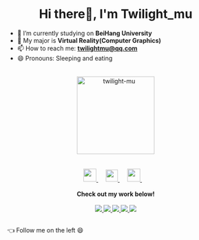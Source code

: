<h1 align="center">Hi there👋, I'm Twilight_mu</h1>

- 🔭 I’m currently studying on <b>BeiHang University</b>
- 🌱 My major is <b>Virtual Reality(Computer Graphics)</b>
- 📫 How to reach me: **twilightmu@qq.com**
- 😄 Pronouns: Sleeping and eating
<h2></h2>
<p align="center">
  <a href="https://github.com/twilight-mu">
<img align="center" src="https://github-readme-stats.vercel.app/api?username=twilight-mu&show_icons=true&locale=en&theme=tokyonight" alt="twilight-mu" height="180" style="margin: 5px; margin-bottom: 20px;" /></a>
</p>
<p align="center">
  <a href="https://blog.csdn.net/Twilight_mu" target="_blank" alt="CSDN" title="CSDN">
    <img src="https://img.icons8.com/material/48/000000/csdn.png" width="30px"/>
  </a>
  &emsp;
  <a href="https://www.zhihu.com/people/yang-wang-xin-kong-72" target="_blank" alt="Zhihu" title="Zhihu">
    <img src="https://img.icons8.com/material-two-tone/50/000000/zhihu.png" width="28px"/>
  </a>
  &emsp;
  <a href="https://space.bilibili.com/5912728" target="_blank" alt="Bilibili" title="Bilibili">
    <img src="https://user-images.githubusercontent.com/29084184/166415345-91925d37-c66f-448f-8d75-c8355fe0b692.png" width="30px"/>
  </a>
&emsp;
  <br><br>
  <strong>Check out my work below!</strong>
  <br><br>
  <a href="https://github.com/twilight-mu">
    <img src="https://badges.strrl.dev/visits/twilight-mu/twilight-mu?style=flat-square&color=black&logo=github">
  </a>
  <a href="https://github.com/twilight-mu">
    <img src="https://badges.strrl.dev/years/twilight-mu?style=flat-square&color=black&logo=github">
  </a>
  <a href="https://github.com/twilight-mu?tab=repositories">
    <img src="https://badges.strrl.dev/repos/twilight-mu?style=flat-square&color=black&logo=github">
  </a>
  <a href="https://gist.github.com/twilight-mu">
    <img src="https://badges.strrl.dev/gists/twilight-mu?style=flat-square&color=black&logo=github">
  </a>
  <a href="https://github.com/twilight-mu">
    <img src="https://badges.strrl.dev/commits/monthly/twilight-mu?style=flat-square&color=black&logo=github">
  </a>
</p>
<h2></h2>

👈 Follow me on the left 😄
